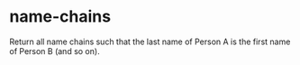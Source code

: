 # name-chains
Return all name chains such that the last name of Person A is the first name of Person B (and so on).
